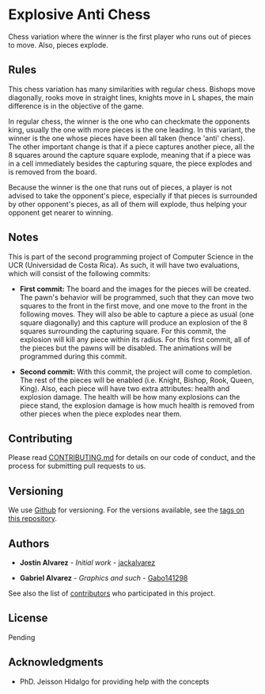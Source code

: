 # Explosive Anti Chess

Chess variation where the winner is the first player who runs out of pieces to move. Also, pieces explode.

## Rules

This chess variation has many similarities with regular chess. Bishops move diagonally, rooks move in straight lines, knights move in L shapes, the main difference is in the objective of the game.

In regular chess, the winner is the one who can checkmate the opponents king, usually the one with more pieces is the one leading. In this variant, the winner is the one whose pieces have been all taken (hence 'anti' chess). The other important change is that if a piece captures another piece, all the 8 squares around the capture square explode, meaning that if a piece was in a cell immediately besides the capturing square, the piece explodes and is removed from the board.

Because the winner is the one that runs out of pieces, a player is not advised to take the opponent's piece, especially if that pieces is surrounded by other opponent's pieces, as all of them will explode, thus helping your opponent get nearer to winning.

## Notes

This is part of the second programming project of Computer Science in the UCR (Universidad de Costa Rica). As such, it will have two evaluations, which will consist of the following commits:
- **First commit:** The board and the images for the pieces will be created. The pawn's behavior will be programmed, such that they can move two squares to the front in the first move, and one move to the front in the following moves.
They will also be able to capture a piece as usual (one square diagonally) and this capture will produce an explosion of the 8 squares surrounding the capturing square. For this commit, the explosion will kill any piece within its radius. For this first commit, all of the pieces but the pawns will be disabled. The animations will be programmed during this commit.

- **Second commit:** With this commit, the project will come to completion. The rest of the pieces will be enabled (i.e. Knight, Bishop, Rook, Queen, King).
Also, each piece will have two extra attributes: health and explosion damage. The health will be how many explosions can the piece stand, the explosion damage is how much health is removed from other pieces when the piece explodes near them.

## Contributing

Please read [CONTRIBUTING.md](https://gist.github.com/jackalvarez/b24679402957c63ec426) for details on our code of conduct, and the process for submitting pull requests to us.

## Versioning

We use [Github](http://github.com/) for versioning. For the versions available, see the [tags on this repository](https://github.com/jackalvarez/AtomicAntiChess).

## Authors

* **Jostin Alvarez** - *Initial work* - [jackalvarez](https://github.com/jackalvarez)

* **Gabriel Alvarez** - *Graphics and such* - [Gabo141298](https://github.com/Gabo141298)

See also the list of [contributors](https://github.com/jackalvarez/AtomicAntiChess/settings/collaboration) who participated in this project.

## License

Pending

## Acknowledgments

* PhD. Jeisson Hidalgo for providing help with the concepts
